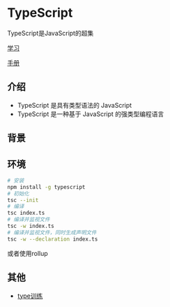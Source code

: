 # TypeScript

TypeScript是JavaScript的超集

[学习](https://www.bilibili.com/video/BV1mkoaYXE1W?spm_id_from=333.788.player.switch&vd_source=0b90cfdf307f36e1d1a38a074ea16861&p=7)

[手册](https://www.typescriptlang.org/docs/handbook/2/basic-types.html)

## 介绍

- TypeScript 是具有类型语法的 JavaScript
- TypeScript 是一种基于 JavaScript 的强类型编程语言

## 背景

## 环境 

```bash
# 安装
npm install -g typescript
# 初始化
tsc --init
# 编译
tsc index.ts
# 编译并监视文件
tsc -w index.ts
# 编译并监视文件，同时生成声明文件
tsc -w --declaration index.ts
```

或者使用rollup

## 其他

- [type训练](https://github.com/type-challenges/type-challenges?tab=readme-ov-file)